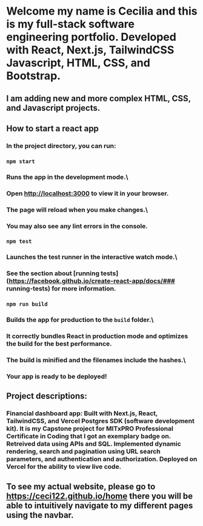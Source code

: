 # Welcome my name is Cecilia and this is my full-stack software engineering portfolio. Developed with React, Next.js, TailwindCSS Javascript, HTML, CSS, and Bootstrap.

## I am adding new and more complex HTML, CSS, and Javascript projects.

## How to start a react app
### In the project directory, you can run:

### `npm start`

### Runs the app in the development mode.\
### Open [http://localhost:3000](http://localhost:3000) to view it in your browser.

### The page will reload when you make changes.\
### You may also see any lint errors in the console.

### `npm test`

### Launches the test runner in the interactive watch mode.\
### See the section about [running tests](https://facebook.github.io/create-react-app/docs/### running-tests) for more information.

### `npm run build`

### Builds the app for production to the `build` folder.\
### It correctly bundles React in production mode and optimizes the build for the best performance.

### The build is minified and the filenames include the hashes.\
### Your app is ready to be deployed!


## Project descriptions: 
### Financial dashboard app: Built with Next.js, React, TailwindCSS, and Vercel Postgres SDK (software development kit). It is my Capstone project for MITxPRO Professional Certificate in Coding that I got an exemplary badge on. Retreived data using APIs and SQL. Implemented dynamic rendering, search and pagination using URL search parameters, and authentication and authorization. Deployed on Vercel for the ability to view live code.


## To see my actual website, please go to https://ceci122.github.io/home there you will be able to intuitively navigate to my different pages using the navbar.
